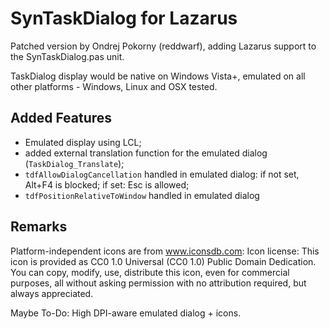 SynTaskDialog for Lazarus
=========================

Patched version by Ondrej Pokorny (reddwarf), adding Lazarus support to the SynTaskDialog.pas unit.

TaskDialog display would be native on Windows Vista+, emulated on all other platforms - Windows, Linux and OSX tested.

Added Features
--------------

* Emulated display using LCL;
* added external translation function for the emulated dialog (`TaskDialog_Translate`);
* `tdfAllowDialogCancellation` handled in emulated dialog: if not set, Alt+F4 is blocked; if set: Esc is allowed;
* `tdfPositionRelativeToWindow` handled in emulated dialog


Remarks
-------

Platform-independent icons are from www.iconsdb.com:
    Icon license:
      This icon is provided as CC0 1.0 Universal (CC0 1.0) Public Domain
      Dedication.
      You can copy, modify, use, distribute this icon, even for commercial
      purposes, all without asking permission with no attribution required,
      but always appreciated.

Maybe To-Do: High DPI-aware emulated dialog + icons.


